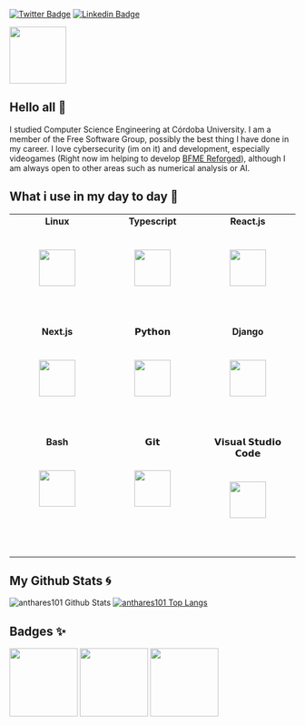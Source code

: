 [![Twitter Badge](https://img.shields.io/badge/-@Anthares101-1ca0f1?style=flat-square&labelColor=1ca0f1&logo=twitter&logoColor=white&link=https://twitter.com/Anthares101)](https://twitter.com/Anthares101)
[![Linkedin Badge](https://img.shields.io/badge/angelherediaperez-blue?style=flat-square&logo=Linkedin&logoColor=white&link=https://www.linkedin.com/in/angelherediaperez)](https://www.linkedin.com/in/angelherediaperez)

<img height="100px" src="https://cdn.svgporn.com/logos/github-icon.svg">

## Hello all 👋
I studied Computer Science Engineering at Córdoba University. I am a member of the Free Software Group, possibly the best thing I have done in my career. I love cybersecurity (im on it) and development, especially videogames (Right now im helping to develop [BFME Reforged](https://bfmereforged.org/)), although I am always open to other areas such as numerical analysis or AI.

## What i use in my day to day :rocket:

<table>
  <tbody>
    <tr valign="top">
      <td width="25%" align="center" style="padding-bottom:3rem">
        <span><b>Linux</b></span><br/><br/><br/>
        <img height="64px" src="https://cdn.svgporn.com/logos/linux-tux.svg">
        <br/><br/>
      </td>
      <td width="25%" align="center" style="padding-bottom:3rem">
        <span><b>Typescript</b></span><br/><br/><br/>
        <img height="64px" src="https://cdn.svgporn.com/logos/typescript-icon.svg">
        <br/><br/>
      </td>
      <td width="25%" align="center" style="padding-bottom:3rem">
        <span><b>React.js</b></span><br/><br/><br/>
        <img height="64px" src="https://cdn.svgporn.com/logos/react.svg">
        <br/><br/>
      </td>
    </tr>
    <tr valign="top">
      <td width="25%" align="center" style="padding-bottom:3rem">
        <span><b>Next.js</b></span><br/><br/><br/>
        <img height="64px" src="https://cdn.svgporn.com/logos/nextjs.svg">
        <br/><br/>
      </td>
      <td width="25%" align="center" style="padding-bottom:3rem">
        <span>𝗣𝘆𝘁𝗵𝗼𝗻</span><br/><br/><br/>
        <img height="64px" src="https://cdn.svgporn.com/logos/python.svg">
        <br/><br/>
      </td>
      <td width="25%" align="center" style="padding-bottom:3rem">
        <span><b>Django</b></span><br/><br/><br/>
        <img height="64px" src="https://cdn.svgporn.com/logos/django.svg">
        <br/><br/>
      </td>
    </tr>
    <tr valign="top">
      <td width="25%" align="center" style="padding-bottom:3rem">
        <span><b>Bash</b></span><br/><br/><br/>
        <img height="64px" src="https://cdn.svgporn.com/logos/bash.svg">
        <br/><br/>
      </td>
      <td width="25%" align="center" style="padding-bottom:3rem">
        <span>𝗚𝗶𝘁</span><br/><br/><br/>
        <img height="64px" src="https://cdn.svgporn.com/logos/git-icon.svg">
        <br/><br/>
      </td>
      <td width="25%" align="center" style="padding-bottom:3rem">
        <span>𝗩𝗶𝘀𝘂𝗮𝗹 𝗦𝘁𝘂𝗱𝗶𝗼 𝗖𝗼𝗱𝗲</span><br/><br/><br/>
        <img height="64px" src="https://cdn.svgporn.com/logos/visual-studio-code.svg">
        <br/><br/>
      </td>
    </tr>
  </tbody>
</table>

## My Github Stats :cyclone:

![anthares101 Github Stats](https://github-readme-stats.vercel.app/api?username=anthares101&show_icons=true&hide=issues&count_private=true&theme=dark&hide_title=true&line_height=30)
[![anthares101 Top Langs](https://github-readme-stats.vercel.app/api/top-langs/?username=anthares101&theme=dark&layout=compact&langs_count=6)](https://github.com/anthares101/github-readme-stats)

## Badges ✨

<a href="https://api.eu.badgr.io/public/assertions/xMXb3Xg-RIiXgai9oCkKJg"><img width="120px" height="120px" src="https://api.badgr.io/public/assertions/bmkmLnfDRrWWWuijD-lqRA/image"></a> <a href="https://api.eu.badgr.io/public/assertions/PN-rM7AtSwSAJTsFmRF-IA"><img width="120px" height="120px" src="https://media.eu.badgr.com/uploads/badges/remote/assertion/cached/a5c10abefc0525f2cfe883cc082972a0.png"></a> <a href="https://api.eu.badgr.io/public/assertions/4_hteJ-ZQt2z_SyDaepZ3g"><img width="120px" height="120px" src="https://media.eu.badgr.com/uploads/badges/remote/assertion/cached/e79be7c4950aa3a07bca848831b5f51f.png"></a>

<!--
**anthares101/anthares101** is a ✨ _special_ ✨ repository because its `README.md` (this file) appears on your GitHub profile.

Here are some ideas to get you started:

- 🔭 I’m currently working on ...
- 🌱 I’m currently learning ...
- 👯 I’m looking to collaborate on ...
- 🤔 I’m looking for help with ...
- 💬 Ask me about ...
- 📫 How to reach me: ...
- 😄 Pronouns: ...
- ⚡ Fun fact: ...
-->
